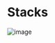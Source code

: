 # Stacks 
![image](https://github.com/HelanaNady/DataStructure/assets/84867341/b15339be-bd6d-465d-872a-edf323812141)
